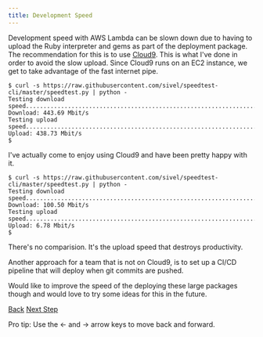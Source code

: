 ```yaml
---
title: Development Speed
---
```


Development speed with AWS Lambda can be slown down due to having to upload the Ruby interpreter and gems as part of the deployment package. The recommendation for this is to use [Cloud9](https://aws.amazon.com/cloud9/). This is what I've done in order to avoid the slow upload. Since Cloud9 runs on an EC2 instance, we get to take advantage of the fast internet pipe. 

    $ curl -s https://raw.githubusercontent.com/sivel/speedtest-cli/master/speedtest.py | python -
    Testing download speed...................................................................
    Download: 443.69 Mbit/s
    Testing upload speed.......................................................................
    Upload: 438.73 Mbit/s
    $ 
    
I've actually come to enjoy using Cloud9 and have been pretty happy with it.

    $ curl -s https://raw.githubusercontent.com/sivel/speedtest-cli/master/speedtest.py | python -
    Testing download speed...................................................................
    Download: 100.50 Mbit/s
    Testing upload speed......................................................................
    Upload: 6.78 Mbit/s
    $

There's no comparision. It's the upload speed that destroys productivity.

Another approach for a team that is not on Cloud9, is to set up a CI/CD pipeline that will deploy when git commits are pushed.

Would like to improve the speed of the deploying these large packages though and would love to try some ideas for this in the future.

<a id="prev" class="btn btn-basic" href="{% link _docs/surfacing-ruby-errors.md %}">Back</a>
<a id="next" class="btn btn-primary" href="{% link _docs/database-support.md %}">Next Step</a>
<p class="keyboard-tip">Pro tip: Use the <- and -> arrow keys to move back and forward.</p>
